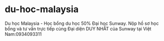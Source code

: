 du-hoc-malaysia
===============

Du học Malaysia - Học bổng du học 50% Đại học Sunway. Nộp hồ sơ học bổng và tư vấn trực tiếp cùng Đại diện DUY NHẤT của Sunway tại Việt Nam:0934093311
